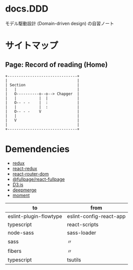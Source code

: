 # docs.DDD

モデル駆動設計 (Domain-driven design) の自習ノート

# サイトマップ

## Page: Record of reading (Home)

```
+-------------------------------+
|                               |
| Section                       |
|   |                           |
|   O----------o--o--> Chapger  |
|   |          |  |             |
|   O-- - -    |  :             |
|   |          |  :             |
|   O-- - -    V                |
|   |                           |
|   V                           |
|                               |
+-------------------------------+
```


# Demendencies

- [redux](https://redux.js.org/)
- [react-redux](https://react-redux.js.org/)
- [react-router-dom](https://www.npmjs.com/package/react-router-dom)
- [@fullpage/react-fullpage](https://github.com/alvarotrigo/react-fullpage)
- [D3.js](https://d3js.org/)
- [deepmerge](https://www.npmjs.com/package/deepmerge)
- [moment](https://momentjs.com/)


| to                     | from                    |
|------------------------|-------------------------|
| eslint-plugin-flowtype | eslint-config-react-app |
| typescript             | react-scripts           |
| node-sass              | sass-loader             |
| sass                   | 〃                      |
| fibers                 | 〃                      |
| typescript             | tsutils                 |

